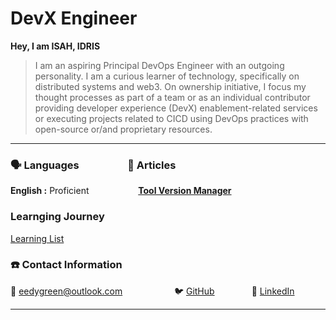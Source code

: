 # DevX Engineer

**Hey, I am ISAH, IDRIS**

> I am an aspiring Principal DevOps Engineer with an outgoing personality. I am a curious learner of technology, specifically on distributed systems and web3. On ownership initiative, I focus my thought processes as part of a team or as an individual contributor providing developer experience (DevX) enablement-related services or executing projects related to CICD using DevOps practices with open-source or/and proprietary resources.

---

### 🗣 Languages                    📜 Articles

**English :** Proficient                    **[Tool Version Manager](https://www.notion.so/Tool-Version-Manager-e8280abe22094d219853ee02bf075e40)**


### Learnging Journey

[Learning List ](continuous-learning/list/)

### ☎️ Contact Information

📧 eedygreen@outlook.com                              🐦 [GitHub](https://github.com/eedygreen)                        🔗 [LinkedIn](https://www.linkedin.com/in/i-idris-289527108/)               

---